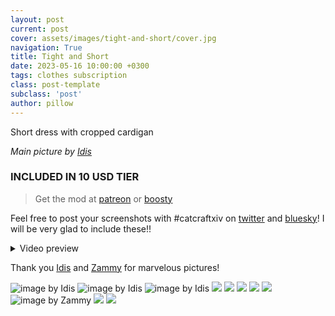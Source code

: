 ```yaml
---
layout: post
current: post
cover: assets/images/tight-and-short/cover.jpg
navigation: True
title: Tight and Short
date: 2023-05-16 10:00:00 +0300
tags: clothes subscription
class: post-template
subclass: 'post'
author: pillow
---
```


Short dress with cropped cardigan

*Main picture by [Idis](https://x.com/idisxiv)*

### INCLUDED IN 10 USD TIER

> Get the mod at [patreon](https://www.patreon.com/posts/tight-short-may-104384791?utm_medium=clipboard_copy&utm_source=copyLink&utm_campaign=postshare_creator&utm_content=join_link) or [boosty](https://boosty.to/miaumori/posts/7094a046-5bf5-42f2-8131-e97c8dccd30e?share=post_link)

Feel free to post your screenshots with #catcraftxiv on [twitter](https://x.com/hashtag/catcraftxiv?src=hashtag_click) and [bluesky](https://bsky.app/hashtag/catcraftxiv)! I will be very glad to include these!!

<details>
  <summary>Video preview</summary>
  <iframe src="https://www.youtube.com/embed/V2YsVmyHrE0" width="720" height="405" frameborder="0" webkitallowfullscreen mozallowfullscreen allowfullscreen></iframe>
</details>

Thank you [Idis](https://x.com/idisxiv) and [Zammy](https://x.com/Emblem13235) for marvelous pictures!

<img src="https://catcraftxiv.github.io/web/assets/img/gallery/ffxiv-dx11-2024-05-16-18-22-15_c.jpg" title="image by Idis"/>
<img src="https://catcraftxiv.github.io/web/assets/img/gallery/GU4ScdOXAAIC-27.jpg" title="image by Idis"/>
<img src="assets/images/tight-and-short/cover.jpg" title="image by Idis"/>
<img src="assets/images/tight-and-short/pic1.jpg"/>
<img src="assets/images/tight-and-short/pic2.jpg"/>
<img src="assets/images/tight-and-short/pic3.jpg"/>
<img src="assets/images/tight-and-short/pic4.jpg"/>
<img src="assets/images/tight-and-short/pic5.jpg"/>
<img src="assets/images/tight-and-short/Zamira561.jpg" title="image by Zammy"/>
<img src="assets/images/tight-and-short/pic6.jpg"/>
<img src="assets/images/tight-and-short/pic7.jpg"/>